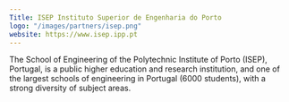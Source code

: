 ```yaml
---
Title: ISEP Instituto Superior de Engenharia do Porto
logo: "/images/partners/isep.png"
website: https://www.isep.ipp.pt
---
```

The School of Engineering of the Polytechnic Institute of Porto (ISEP), Portugal, is a public higher education and research institution, and one of the largest schools of engineering in Portugal (6000 students), with a strong diversity of subject areas. 